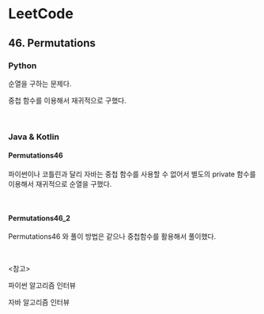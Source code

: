 # LeetCode

## 46. Permutations

### Python

순열을 구하는 문제다.

중첩 함수를 이용해서 재귀적으로 구했다.

<br>

### Java & Kotlin

#### Permutations46

파이썬이나 코틀린과 달리 자바는 중첩 함수를 사용할 수 없어서 별도의 private 함수를 이용해서 재귀적으로 순열을 구했다.

<br>

#### Permutations46_2

Permutations46 와 풀이 방법은 같으나 중첩함수를 활용해서 풀이했다.

<br>

<참고>

파이썬 알고리즘 인터뷰

자바 알고리즘 인터뷰

